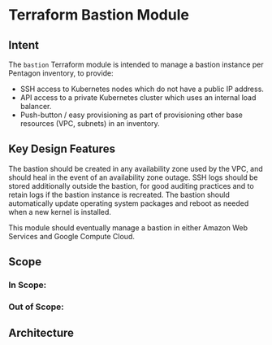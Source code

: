 # Terraform Bastion Module

## Intent

The `bastion` Terraform module is intended to manage a bastion instance per Pentagon inventory, to provide:

* SSH access to Kubernetes nodes which do not have a public IP address.
* API access to a private Kubernetes cluster which uses an internal load balancer.
* Push-button / easy provisioning as part of provisioning other base resources (VPC, subnets) in an inventory.

## Key Design Features

The bastion should be created in any availability zone used by the VPC, and should heal in the event of an availability zone outage. SSH logs should be stored additionally outside the bastion, for good auditing practices and to retain logs if the bastion instance is recreated. The bastion should automatically update operating system packages and reboot as needed when a new kernel is installed.

This module should eventually manage a bastion in either Amazon Web Services and Google Compute Cloud.

## Scope

### In Scope:

### Out of Scope:

## Architecture

